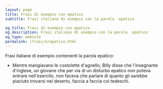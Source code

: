 ```yaml
---
layout: page
title: Frasi di esempio con epatico 
subtitle: Frasi italiane di esempio con la parola  epatico

og_title: Frasi di esempio con epatico 
og_description: Frasi italiane di esempio con la parola  epatico
og_type: website
permalink: /frasi/e/epatico.html
---
```


Frasi italiane di esempio contenenti la parola epatico:


- Mentre mangiavano le costolette d'agnello, Billy disse che l'insegnante d'inglese, un giovane che per via di un disturbo epatico non poteva entrare nell'esercito, non faceva che parlare di quanto gli sarebbe piaciuto trovarsi nel deserto, faccia a faccia coi tedeschi.
